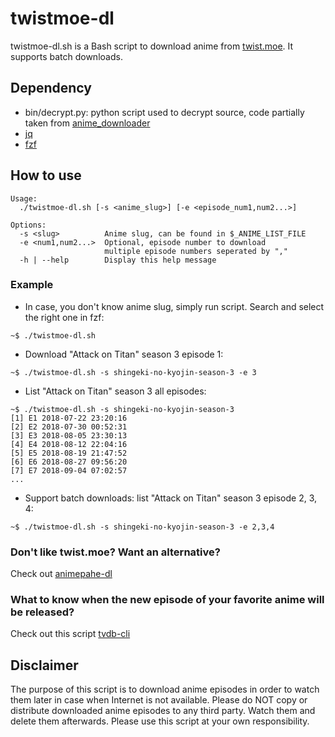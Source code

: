 twistmoe-dl
===========

twistmoe-dl.sh is a Bash script to download anime from [twist.moe](https://twist.moe/). It supports batch downloads.

## Dependency

- bin/decrypt.py: python script used to decrypt source,
code partially taken from [anime_downloader](https://github.com/vn-ki/anime-downloader/blob/master/anime_downloader/sites/twistmoe.py)
- [jq](https://stedolan.github.io/jq/)
- [fzf](https://github.com/junegunn/fzf)

## How to use

```
Usage:
  ./twistmoe-dl.sh [-s <anime_slug>] [-e <episode_num1,num2...>]

Options:
  -s <slug>          Anime slug, can be found in $_ANIME_LIST_FILE
  -e <num1,num2...>  Optional, episode number to download
                     multiple episode numbers seperated by ","
  -h | --help        Display this help message
```

### Example

- In case, you don't know anime slug, simply run script. Search and select the right one in fzf:

```
~$ ./twistmoe-dl.sh
```

- Download "Attack on Titan" season 3 episode 1:

```
~$ ./twistmoe-dl.sh -s shingeki-no-kyojin-season-3 -e 3
```

- List "Attack on Titan" season 3 all episodes:

```
~$ ./twistmoe-dl.sh -s shingeki-no-kyojin-season-3
[1] E1 2018-07-22 23:20:16
[2] E2 2018-07-30 00:52:31
[3] E3 2018-08-05 23:30:13
[4] E4 2018-08-12 22:04:16
[5] E5 2018-08-19 21:47:52
[6] E6 2018-08-27 09:56:20
[7] E7 2018-09-04 07:02:57
...
```

- Support batch downloads: list "Attack on Titan" season 3 episode 2, 3, 4:

```
~$ ./twistmoe-dl.sh -s shingeki-no-kyojin-season-3 -e 2,3,4
```
### Don't like twist.moe? Want an alternative?

Check out [animepahe-dl](https://github.com/KevCui/animepahe-dl)

### What to know when the new episode of your favorite anime will be released?

Check out this script [tvdb-cli](https://github.com/KevCui/tvdb-cli)

## Disclaimer

The purpose of this script is to download anime episodes in order to watch them later in case when Internet is not available. Please do NOT copy or distribute downloaded anime episodes to any third party. Watch them and delete them afterwards. Please use this script at your own responsibility.
